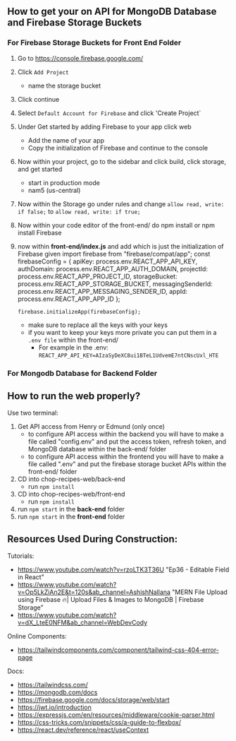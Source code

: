 ## How to get your on API for MongoDB Database and Firebase Storage Buckets
### For Firebase Storage Buckets for Front End Folder
1. Go to https://console.firebase.google.com/
2. Click `Add Project`
   - name the storage bucket
3. Click continue
4. Select `Default Account for Firebase` and click 'Create Project`
5. Under Get started by adding Firebase to your app click web
   - Add the name of your app
   - Copy the initialization of Firebase and continue to the console
6. Now within your project, go to the sidebar and click build, click storage, and get started
   - start in production mode
   - nam5 (us-central)
7. Now within the Storage go under rules and change `allow read, write: if false;` to `allow read, write: if true;`
8. Now within your code editor of the front-end/ do npm install or npm install Firebase 
9. now within **front-end/index.js** and add which is just the initialization of Firebase given
    import firebase from "firebase/compat/app";
       const firebaseConfig = {
         apiKey: process.env.REACT_APP_API_KEY,
         authDomain: process.env.REACT_APP_AUTH_DOMAIN,
         projectId: process.env.REACT_APP_PROJECT_ID,
         storageBucket: process.env.REACT_APP_STORAGE_BUCKET,
         messagingSenderId: process.env.REACT_APP_MESSAGING_SENDER_ID,
         appId: process.env.REACT_APP_APP_ID
       };
      
       firebase.initializeApp(firebaseConfig);
   - make sure to replace all the keys with your keys
   - if you want to keep your keys more private you can put them in a `.env file` within the front-end/
      - For example in the .env: `REACT_APP_API_KEY=AIzaSyDeXC8ui1BTeL1UdvemE7ntCNscUxl_HTE`
      
   
### For Mongodb Database for Backend Folder


## How to run the web properly?
Use two terminal:

1. Get API access from Henry or Edmund (only once)
   - to configure API access within the backend you will have to make a file called "config.env" and put the access token, refresh token, and MongoDB database within the back-end/ folder
   - to configure API access within the frontend you will have to make a file called ".env" and put the firebase storage bucket APIs within the front-end/ folder
2. CD into chop-recipes-web/back-end
   - run `npm install`
3. CD into chop-recipes-web/front-end
   - run `npm install`
5. run `npm start` in the **back-end** folder
6. run `npm start` in the **front-end** folder

## Resources Used During Construction:

Tutorials:
- https://www.youtube.com/watch?v=rzoLTK3T36U "Ep36 - Editable Field in React"
- https://www.youtube.com/watch?v=Op5LkZiAn2E&t=120s&ab_channel=AshishNallana "MERN File Upload using Firebase 🔥| Upload Files & Images to MongoDB | Firebase Storage"
- https://www.youtube.com/watch?v=dX_LteE0NFM&ab_channel=WebDevCody

Online Components:
- https://tailwindcomponents.com/component/tailwind-css-404-error-page 

Docs:
- https://tailwindcss.com/
- https://mongodb.com/docs
- https://firebase.google.com/docs/storage/web/start
- https://jwt.io/introduction
- https://expressjs.com/en/resources/middleware/cookie-parser.html
- https://css-tricks.com/snippets/css/a-guide-to-flexbox/
- https://react.dev/reference/react/useContext

